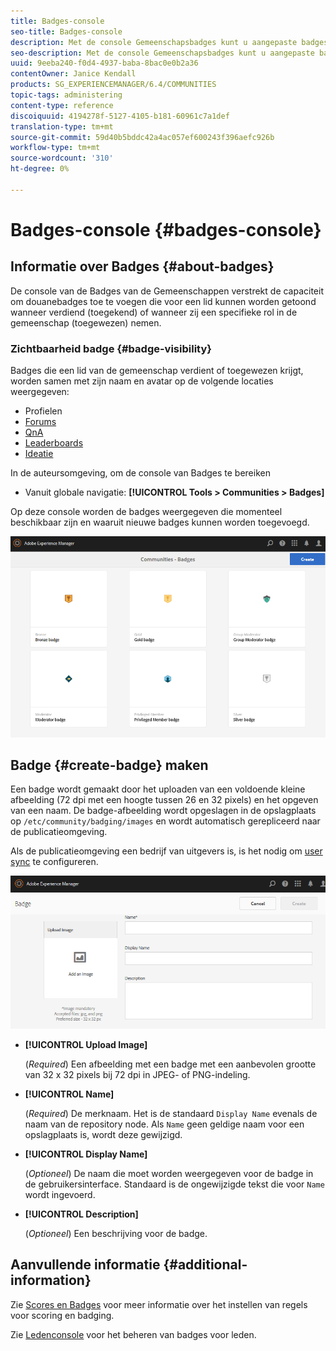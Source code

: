 ```yaml
---
title: Badges-console
seo-title: Badges-console
description: Met de console Gemeenschapsbadges kunt u aangepaste badges toevoegen die kunnen worden weergegeven voor leden die hun geld hebben verdiend (toegekend) of die een specifieke rol in de gemeenschap hebben (toegewezen)
seo-description: Met de console Gemeenschapsbadges kunt u aangepaste badges toevoegen die kunnen worden weergegeven voor leden die hun geld hebben verdiend (toegekend) of die een specifieke rol in de gemeenschap hebben (toegewezen)
uuid: 9eeba240-f0d4-4937-baba-8bac0e0b2a36
contentOwner: Janice Kendall
products: SG_EXPERIENCEMANAGER/6.4/COMMUNITIES
topic-tags: administering
content-type: reference
discoiquuid: 4194278f-5127-4105-b181-60961c7a1def
translation-type: tm+mt
source-git-commit: 59d40b5bddc42a4ac057ef600243f396aefc926b
workflow-type: tm+mt
source-wordcount: '310'
ht-degree: 0%

---
```



# Badges-console {#badges-console}

## Informatie over Badges {#about-badges}

De console van de Badges van de Gemeenschappen verstrekt de capaciteit om douanebadges toe te voegen die voor een lid kunnen worden getoond wanneer verdiend (toegekend) of wanneer zij een specifieke rol in de gemeenschap (toegewezen) nemen.

### Zichtbaarheid badge {#badge-visibility}

Badges die een lid van de gemeenschap verdient of toegewezen krijgt, worden samen met zijn naam en avatar op de volgende locaties weergegeven:

* Profielen
* [Forums](forum.md)
* [QnA](working-with-qna.md)
* [Leaderboards](enabling-leaderboard.md)
* [Ideatie](ideation-feature.md)

In de auteursomgeving, om de console van Badges te bereiken

* Vanuit globale navigatie: **[!UICONTROL Tools > Communities > Badges]**

Op deze console worden de badges weergegeven die momenteel beschikbaar zijn en waaruit nieuwe badges kunnen worden toegevoegd.

![chlimage_1-242](assets/chlimage_1-242.png)

## Badge {#create-badge} maken

Een badge wordt gemaakt door het uploaden van een voldoende kleine afbeelding (72 dpi met een hoogte tussen 26 en 32 pixels) en het opgeven van een naam. De badge-afbeelding wordt opgeslagen in de opslagplaats op `/etc/community/badging/images` en wordt automatisch gerepliceerd naar de publicatieomgeving.

Als de publicatieomgeving een bedrijf van uitgevers is, is het nodig om [user sync](sync.md) te configureren.

![chlimage_1-243](assets/chlimage_1-243.png)

* **[!UICONTROL Upload Image]**

   (*Required*) Een afbeelding met een badge met een aanbevolen grootte van 32 x 32 pixels bij 72 dpi in JPEG- of PNG-indeling.

* **[!UICONTROL Name]**

   (*Required*) De merknaam. Het is de standaard `Display Name` evenals de naam van de repository node. Als `Name` geen geldige naam voor een opslagplaats is, wordt deze gewijzigd.

* **[!UICONTROL Display Name]**

   (*Optioneel*) De naam die moet worden weergegeven voor de badge in de gebruikersinterface. Standaard is de ongewijzigde tekst die voor `Name` wordt ingevoerd.

* **[!UICONTROL Description]**

   (*Optioneel*) Een beschrijving voor de badge.

## Aanvullende informatie {#additional-information}

Zie [Scores en Badges](implementing-scoring.md) voor meer informatie over het instellen van regels voor scoring en badging.

Zie [Ledenconsole](members.md) voor het beheren van badges voor leden.
